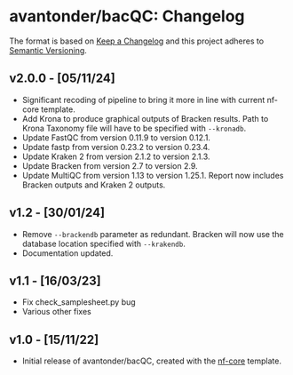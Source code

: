 # avantonder/bacQC: Changelog

The format is based on [Keep a Changelog](https://keepachangelog.com/en/1.0.0/)
and this project adheres to [Semantic Versioning](https://semver.org/spec/v2.0.0.html).

## v2.0.0 - [05/11/24]

- Significant recoding of pipeline to bring it more in line with current nf-core template.
- Add Krona to produce graphical outputs of Bracken results. Path to Krona Taxonomy file will have to be specified with `--kronadb`.
- Update FastQC from version 0.11.9 to version 0.12.1.
- Update fastp from version 0.23.2 to version 0.23.4.
- Update Kraken 2 from version 2.1.2 to version 2.1.3.
- Update Bracken from version 2.7 to version 2.9.
- Update MultiQC from version 1.13 to version 1.25.1. Report now includes Bracken outputs and Kraken 2 outputs.

## v1.2 - [30/01/24]

- Remove `--brackendb` parameter as redundant. Bracken will now use the database location specified with `--krakendb`.
- Documentation updated.

## v1.1 - [16/03/23]

- Fix check_samplesheet.py bug
- Various other fixes

## v1.0 - [15/11/22]

- Initial release of avantonder/bacQC, created with the [nf-core](https://nf-co.re/) template.
